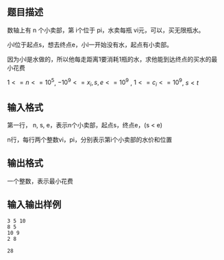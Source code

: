 ## 题目描述

数轴上有 n 个小卖部，第 i个位于 pi，水卖每瓶 vi元，可以，买无限瓶水。

小l位于起点s，想去终点e，小l一开始没有水，起点有小卖部。

因为小l是水做的，所以他每走距离1要消耗1瓶的水，求他能到达终点的买水的最小花费

$1 <= n <= 10^5$, $-10^9 <= x_i, s, e <= 10^9$ , 	$1 <= c_i <= 10^9$,  $s < t$

## 输入格式

第一行， n, s, e，表示n个小卖部，起点s，终点e，(s < e)

n行，每行两个整数vi，pi，分别表示第i个小卖部的水价和位置

## 输出格式

一个整数，表示最小花费





## 输入输出样例

```
3 5 10
8 5
10 9
2 8
```



```
28
```

